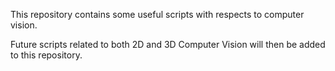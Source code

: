 This repository contains some useful scripts with respects to computer vision.

Future scripts related to both 2D and 3D Computer Vision will then be added to this repository.
